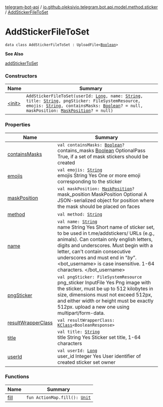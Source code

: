 [telegram-bot-api](../../index.md) / [io.github.oleksivio.telegram.bot.api.model.method.sticker](../index.md) / [AddStickerFileToSet](./index.md)

# AddStickerFileToSet

`data class AddStickerFileToSet : UploadFile<`[`Boolean`](https://kotlinlang.org/api/latest/jvm/stdlib/kotlin/-boolean/index.html)`>`

**See Also**

[addStickerToSet](#)

### Constructors

| Name | Summary |
|---|---|
| [&lt;init&gt;](-init-.md) | `AddStickerFileToSet(userId: `[`Long`](https://kotlinlang.org/api/latest/jvm/stdlib/kotlin/-long/index.html)`, name: `[`String`](https://kotlinlang.org/api/latest/jvm/stdlib/kotlin/-string/index.html)`, title: `[`String`](https://kotlinlang.org/api/latest/jvm/stdlib/kotlin/-string/index.html)`, pngSticker: FileSystemResource, emojis: `[`String`](https://kotlinlang.org/api/latest/jvm/stdlib/kotlin/-string/index.html)`, containsMasks: `[`Boolean`](https://kotlinlang.org/api/latest/jvm/stdlib/kotlin/-boolean/index.html)`? = null, maskPosition: `[`MaskPosition`](../../io.github.oleksivio.telegram.bot.api.model.objects.std.sticker/-mask-position/index.md)`? = null)` |

### Properties

| Name | Summary |
|---|---|
| [containsMasks](contains-masks.md) | `val containsMasks: `[`Boolean`](https://kotlinlang.org/api/latest/jvm/stdlib/kotlin/-boolean/index.html)`?`<br>contains_masks [Boolean](https://kotlinlang.org/api/latest/jvm/stdlib/kotlin/-boolean/index.html) OptionalPass True, if a set of mask stickers should be created |
| [emojis](emojis.md) | `val emojis: `[`String`](https://kotlinlang.org/api/latest/jvm/stdlib/kotlin/-string/index.html)<br>emojis String Yes One or more emoji corresponding to the sticker |
| [maskPosition](mask-position.md) | `val maskPosition: `[`MaskPosition`](../../io.github.oleksivio.telegram.bot.api.model.objects.std.sticker/-mask-position/index.md)`?`<br>mask_position MaskPosition Optional A JSON-serialized object for position where the mask should be placed on faces |
| [method](method.md) | `val method: `[`String`](https://kotlinlang.org/api/latest/jvm/stdlib/kotlin/-string/index.html) |
| [name](name.md) | `val name: `[`String`](https://kotlinlang.org/api/latest/jvm/stdlib/kotlin/-string/index.html)<br>name String Yes Short name of sticker set, to be used in t.me/addstickers/ URLs (e.g., animals). Can contain only english letters, digits and underscores. Must begin with a letter, can't contain consecutive underscores and must end in “*by*”. &lt;bot_username&gt; is case insensitive. 1-64 characters. &lt;/bot_username&gt; |
| [pngSticker](png-sticker.md) | `val pngSticker: FileSystemResource`<br>png_sticker InputFile  Yes Png image with the sticker, must be up to 512 kilobytes in size, dimensions must not exceed 512px, and either width or height must be exactly 512px. upload a new one using multipart/form-data. |
| [resultWrapperClass](result-wrapper-class.md) | `val resultWrapperClass: `[`KClass`](https://kotlinlang.org/api/latest/jvm/stdlib/kotlin.reflect/-k-class/index.html)`<BooleanResponse>` |
| [title](title.md) | `val title: `[`String`](https://kotlinlang.org/api/latest/jvm/stdlib/kotlin/-string/index.html)<br>title String Yes Sticker set title, 1-64 characters |
| [userId](user-id.md) | `val userId: `[`Long`](https://kotlinlang.org/api/latest/jvm/stdlib/kotlin/-long/index.html)<br>user_id Integer Yes User identifier of created sticker set owner |

### Functions

| Name | Summary |
|---|---|
| [fill](fill.md) | `fun ActionMap.fill(): `[`Unit`](https://kotlinlang.org/api/latest/jvm/stdlib/kotlin/-unit/index.html) |
